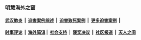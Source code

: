 
### 明慧海外之窗

####  [武汉肺炎](indexes/365.md?t=01260500) &nbsp;|&nbsp;  [迫害案例综述](indexes/328.md?t=01260500) &nbsp;|&nbsp; [迫害致死案例](indexes/277.md?t=01260500)  &nbsp;|&nbsp; [更多迫害案例](indexes/81.md?t=01260500)  &nbsp;|&nbsp; 
####  [时事评论](indexes/251.md?t=01260500) &nbsp;|&nbsp; [海外简讯](indexes/245.md?t=01260500)&nbsp;|&nbsp;  [社会支持](indexes/140.md?t=01260500) &nbsp;|&nbsp; [褒奖决议](indexes/282.md?t=01260500) &nbsp;|&nbsp; [社区报道](indexes/91.md?t=01260500)  &nbsp;|&nbsp; [天人之间](indexes/78.md?t=01260500) 

